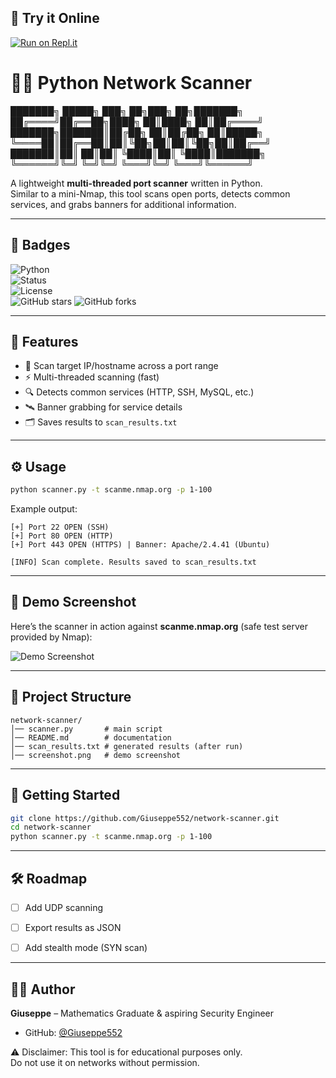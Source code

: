 ## 🔗 Try it Online
[![Run on Repl.it](https://repl.it/badge/github/Giuseppe552/network-scanner)](https://repl.it/github/Giuseppe552/network-scanner)


# 🕵️‍♂️ Python Network Scanner  


███████╗ █████╗ ███╗ ██╗███╗ ██╗███████╗
██╔════╝██╔══██╗████╗ ██║████╗ ██║██╔════╝
███████╗███████║██╔██╗ ██║██╔██╗ ██║█████╗
╚════██║██╔══██║██║╚██╗██║██║╚██╗██║██╔══╝
███████║██║ ██║██║ ╚████║██║ ╚████║███████╗
╚══════╝╚═╝ ╚═╝╚═╝ ╚═══╝╚═╝ ╚═══╝╚══════╝



A lightweight **multi-threaded port scanner** written in Python.  
Similar to a mini-Nmap, this tool scans open ports, detects common services, and grabs banners for additional information.  

---

## 📛 Badges  
![Python](https://img.shields.io/badge/Python-3.9%2B-blue?logo=python&logoColor=white)  
![Status](https://img.shields.io/badge/Status-Active-brightgreen)  
![License](https://img.shields.io/badge/License-MIT-red)  
![GitHub stars](https://img.shields.io/github/stars/Giuseppe552/network-scanner?style=social)
![GitHub forks](https://img.shields.io/github/forks/Giuseppe552/network-scanner?style=social)


---

## 🚀 Features  
- 🚩 Scan target IP/hostname across a port range  
- ⚡ Multi-threaded scanning (fast)  
- 🔍 Detects common services (HTTP, SSH, MySQL, etc.)  
- 🛰️ Banner grabbing for service details  
- 🗂️ Saves results to `scan_results.txt`  

---

## ⚙️ Usage  
```bash
python scanner.py -t scanme.nmap.org -p 1-100
````

Example output:

```
[+] Port 22 OPEN (SSH)
[+] Port 80 OPEN (HTTP)
[+] Port 443 OPEN (HTTPS) | Banner: Apache/2.4.41 (Ubuntu)

[INFO] Scan complete. Results saved to scan_results.txt
```

---

## 📸 Demo Screenshot

Here’s the scanner in action against **scanme.nmap.org** (safe test server provided by Nmap):

![Demo Screenshot](screenshot.png)

---

## 📂 Project Structure

```
network-scanner/
│── scanner.py       # main script
│── README.md        # documentation
│── scan_results.txt # generated results (after run)
│── screenshot.png   # demo screenshot
```


---

## 🚀 Getting Started
```bash
git clone https://github.com/Giuseppe552/network-scanner.git
cd network-scanner
python scanner.py -t scanme.nmap.org -p 1-100
```

---

## 🛠️ Roadmap
- [ ] Add UDP scanning
- [ ] Export results as JSON
- [ ] Add stealth mode (SYN scan)



---

## 🧑‍💻 Author

**Giuseppe** – Mathematics Graduate & aspiring Security Engineer

* GitHub: [@Giuseppe552](https://github.com/Giuseppe552)


⚠️ Disclaimer: This tool is for educational purposes only.  
Do not use it on networks without permission.  


```

